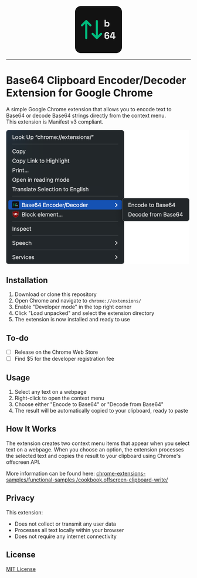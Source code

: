 <div align="center">
  <img src="icons/icon256.png" width="128" height="128">
</div>

---

# Base64 Clipboard Encoder/Decoder Extension for Google Chrome

A simple Google Chrome extension that allows you to encode text to Base64 or decode Base64 strings directly from the context menu.  
This extension is Manifest v3 compliant.

<div align="left">
  <img src="example-image.png" width="500">
</div>

## Installation

1. Download or clone this repository
2. Open Chrome and navigate to `chrome://extensions/`
3. Enable "Developer mode" in the top right corner
4. Click "Load unpacked" and select the extension directory
5. The extension is now installed and ready to use

## To-do

- [ ] Release on the Chrome Web Store
- [ ] Find $5 for the developer registration fee

## Usage

1. Select any text on a webpage
2. Right-click to open the context menu
3. Choose either "Encode to Base64" or "Decode from Base64"
4. The result will be automatically copied to your clipboard, ready to paste

## How It Works

The extension creates two context menu items that appear when you select text on a webpage. When you choose an option, the extension processes the selected text and copies the result to your clipboard using Chrome's offscreen API.

More information can be found here: [chrome-extensions-samples/functional-samples
/cookbook.offscreen-clipboard-write/](https://github.com/GoogleChrome/chrome-extensions-samples/tree/main/functional-samples/cookbook.offscreen-clipboard-write)

## Privacy

This extension:

- Does not collect or transmit any user data
- Processes all text locally within your browser
- Does not require any internet connectivity

## License

[MIT License](LICENSE)
